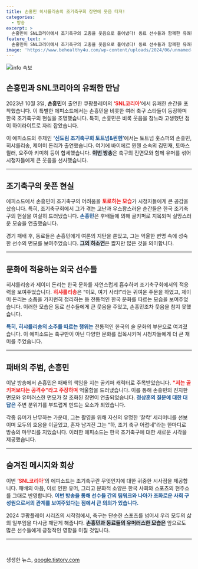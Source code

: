 ```yaml
---
title: 손흥민 히샤를리송의 조기축구회 장면에 웃음 터져!
categories:
  - 방송
excerpt: >
  손흥민이 SNL코리아에서 조기축구의 고충을 웃음으로 풀어냈다! 동료 선수들과 함께한 유쾌한 순간, 패배의 주범으로 몰린 그가 남긴 ‘조기축구 어렵네’ 한마디에 모두가 폭소! 클릭하여 현장을 확인해보세요!
feature_text: >
  손흥민이 SNL코리아에서 조기축구의 고충을 웃음으로 풀어냈다! 동료 선수들과 함께한 유쾌한 순간, 패배의 주범으로 몰린 그가 남긴 ‘조기축구 어렵네’ 한마디에 모두가 폭소! 클릭하여 현장을 확인해보세요!
image: 'https://www.behealthy4u.com/wp-content/uploads/2024/06/unnamed-file.png'
---
```


<p><img src="https://www.behealthy4u.com/wp-content/uploads/2024/06/unnamed-file.png" alt="info 속보" /></p>

<h2 data-ke-size="size26">손흥민과 SNL코리아의 유쾌한 만남</h2>

<p data-ke-size="size16">2023년 10월 3일, <b>손흥민</b>이 출연한 쿠팡플레이의 <b><span style="color: #ee2323;">‘SNL코리아’</span></b>에서 유쾌한 순간을 포착했습니다. 이 특별한 에피소드에서는 손흥민을 비롯한 여러 축구 스타들이 등장하며 한국 조기축구의 현실을 조명했습니다. 특히, 손흥민은 비록 웃음을 참느라 고생했던 점이 하이라이트로 자리 잡았습니다.</p>

<p data-ke-size="size16">이 에피소드의 주제인 <b><span style="color: #1a5490;">‘신도림 조기축구회 토트넘&뮌헨’</span></b>에서는 토트넘 홋스퍼의 손흥민, 히샤를리송, 제이미 돈리가 출연했습니다. 여기에 바이에르 뮌헨 소속의 김민재, 토마스 뮐러, 요주아 키미히 등이 합세했습니다. <b><span style="background-color: #21538527;">이번 방송</span></b>은 축구의 진면모와 함께 유머를 섞어 시청자들에게 큰 웃음을 선사했습니다.</p>

<hr>

<h2 data-ke-size="size26">조기축구의 웃픈 현실</h2>

<p data-ke-size="size16">에피소드에서 손흥민이 조기축구의 어려움을 <b><span style="color: #ee2323;">토로하는 모습</span></b>가 시청자들에게 큰 공감을 샀습니다. 특히, 조기축구회에서 그가 겪는 고난과 우스꽝스러운 순간들은 한국 조기축구의 현실을 여실히 드러냈습니다. <b><span style="color: #1a5490;">손흥민</span></b>은 후배들에 의해 골키퍼로 지목되며 실망스러운 모습을 연출했습니다.</p>

<p data-ke-size="size16">경기 패배 후, 동료들은 손흥민에게 여론의 지탄을 쏟았고, 그는 억울한 변명 속에 성숙한 선수의 면모를 보여주었습니다. <b><span style="background-color: #21538527;">그의 하소연</span></b>은 짧지만 많은 것을 의미합니다.</p>

<hr>

<h2 data-ke-size="size26">문화에 적응하는 외국 선수들</h2>

<p data-ke-size="size16">히샤를리송과 제이미 돈리는 한국 문화를 자연스럽게 흡수하며 조기축구회에서의 적응력을 보여주었습니다. <b><span style="color: #ee2323;">히샤를리송</span></b>은 “이모, 여기 사리!”라는 귀여운 주문을 하였고, 제이미 돈리는 소품을 가지런히 정리하는 등 전통적인 한국 문화를 따르는 모습을 보여주었습니다. 이러한 모습은 동료 선수들에게 큰 웃음을 주었고, 손흥민조차 웃음을 참지 못했습니다.</p>

<p data-ke-size="size16"><b><span style="color: #1a5490;">특히, 히샤를리송의 소주를 따르는 행위는</span></b> 전통적인 한국의 술 문화의 부분으로 여겨졌습니다. 이 에피소드는 축구만이 아닌 다양한 문화를 접목시키며 시청자들에게 더 큰 재미를 주었습니다.</p>

<hr>

<h2 data-ke-size="size26">패배의 주범, 손흥민</h2>

<p data-ke-size="size16">이날 방송에서 손흥민은 패배의 책임을 지는 골키퍼 캐릭터로 주목받았습니다. <b><span style="color: #ee2323;">"저는 골키퍼보다는 공격수"라고 주장하며</span></b> 억울함을 드러냈습니다. 이를 통해 손흥민의 진지한 면모와 유머러스한 면모가 잘 조화된 장면이 연출되었습니다. <b><span style="color: #1a5490;">정상훈의 질문에 대한 대답은</span></b> 주변 분위기를 부드럽게 만드는 요소가 되었습니다.</p>

<p data-ke-size="size16">각종 유머가 난무하는 가운데, 그는 촬영을 위해 자신의 유명한 ‘찰칵’ 세리머니를 선보이며 모두의 호응을 이끌었고, 혼자 남겨진 그는 “하, 조기 축구 어렵네”라는 한마디로 방송의 마무리를 지었습니다. 이러한 에피소드는 한국 조기축구에 대한 새로운 시각을 제공했습니다.</p>

<hr>

<h2 data-ke-size="size26">숨겨진 메시지와 회상</h2>

<p data-ke-size="size16">이번 <b><span style="color: #ee2323;">‘SNL코리아’</span></b>의 에피소드는 조기축구란 무엇인지에 대한 귀중한 시사점을 제공합니다. 패배의 아픔, 이로 인한 유머, 그리고 문화적 소양은 한국 사회와 스포츠의 현주소를 그대로 반영합니다. <b><span style="color: #1a5490;">이번 방송을 통해 선수들 간의 팀워크와 나아가 조화로운 사회 구성원으로서의 관계를 보여주었다는 점에서 큰 의의가 있습니다.</span></b></p>

<p data-ke-size="size16">2024 쿠팡플레이 시리즈의 시작점에서, 축구는 단순한 스포츠를 넘어서 우리 모두의 삶의 일부임을 다시금 깨닫게 해줍니다. <b><span style="background-color: #21538527;">손흥민과 동료들의 유머러스한 모습은</span></b> 앞으로도 많은 선수들에게 긍정적인 영향을 미칠 것입니다.</p>

<hr>

<p data-ke-size="size16">&nbsp;</p>
생생한 뉴스, <a href="https://qoogle.tistory.com" rel="dofollow">qoogle.tistory.com</a>


